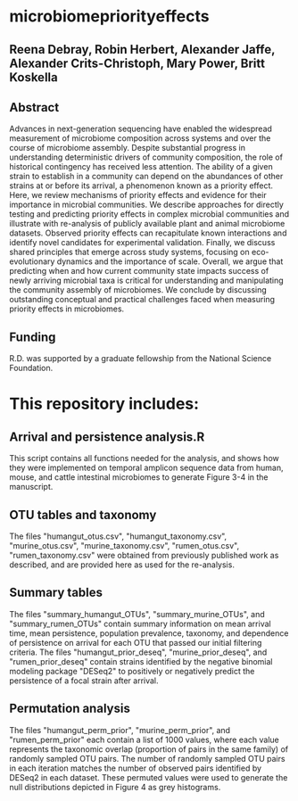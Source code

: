 # microbiomepriorityeffects

## Reena Debray, Robin Herbert, Alexander Jaffe, Alexander Crits-Christoph, Mary Power, Britt Koskella


## Abstract
Advances in next-generation sequencing have enabled the widespread measurement of microbiome composition across systems and over the course of microbiome assembly. Despite substantial progress in understanding deterministic drivers of community composition, the role of historical contingency has received less attention. The ability of a given strain to establish in a community can depend on the abundances of other strains at or before its arrival, a phenomenon known as a priority effect. Here, we review mechanisms of priority effects and evidence for their importance in microbial communities. We describe approaches for directly testing and predicting priority effects in complex microbial communities and illustrate with re-analysis of publicly available plant and animal microbiome datasets. Observed priority effects can recapitulate known interactions and identify novel candidates for experimental validation. Finally, we discuss shared principles that emerge across study systems, focusing on eco-evolutionary dynamics and the importance of scale. Overall, we argue that predicting when and how current community state impacts success of newly arriving microbial taxa is critical for understanding and manipulating the community assembly of microbiomes. We conclude by discussing outstanding conceptual and practical challenges faced when measuring priority effects in microbiomes.

## Funding
R.D. was supported by a graduate fellowship from the National Science Foundation.

# This repository includes:
## Arrival and persistence analysis.R
This script contains all functions needed for the analysis, and shows how they were implemented on temporal amplicon sequence data from human, mouse, and cattle intestinal microbiomes to generate Figure 3-4 in the manuscript.
## OTU tables and taxonomy
The files "humangut_otus.csv", "humangut_taxonomy.csv", "murine_otus.csv", "murine_taxonomy.csv", "rumen_otus.csv", "rumen_taxonomy.csv" were obtained from previously published work as described, and are provided here as used for the re-analysis.
## Summary tables
The files "summary_humangut_OTUs", "summary_murine_OTUs", and "summary_rumen_OTUs" contain summary information on mean arrival time, mean persistence, population prevalence, taxonomy, and dependence of persistence on arrival for each OTU that passed our initial filtering criteria. The files "humangut_prior_deseq",  "murine_prior_deseq", and "rumen_prior_deseq" contain strains identified by the negative binomial modeling package "DESeq2" to positively or negatively predict the persistence of a focal strain after arrival.
## Permutation analysis
The files "humangut_perm_prior", "murine_perm_prior", and "rumen_perm_prior" each contain a list of 1000 values, where each value represents the taxonomic overlap (proportion of pairs in the same family) of randomly sampled OTU pairs. The number of randomly sampled OTU pairs in each iteration matches the number of observed pairs identified by DESeq2 in each dataset. These permuted values were used to generate the null distributions depicted in Figure 4 as grey histograms.
